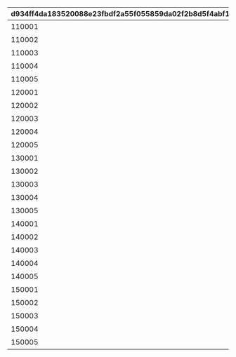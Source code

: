 |d934ff4da183520088e23fbdf2a55f055859da02f2b8d5f4abf1521da66df772|2b6fd85cf9ec53462040063fa29fbc594e2d136910977c4dcc047416c22feaa9|8923c351ade0f91b4c283363b68b1c95e309e9929302324148aefde431da7d26|9defdbee9bb9b4126cba0182d9e8fe19fe890bc0d2369021ffac220e63d83ff8|9130bc9353bb25befb2888a43bab05f1b0852d543310fd6d978473dbb7ab45c1|c083e48cefc72c1ea3d77cfe86f4b048434f04cbafc58fab122219b7fbf97e5e|8e5eae5dce12671dab2d4831e823b2a5d23661f091a35ca57f4b80245664b4a5|d0b9c2b136be05bc791232b22639642761331d5eca9d8a1ccab95d89b40425a1|
| --- | --- | --- | --- | --- | --- | --- | --- |
|110001|0|110001|90110001|1|111|ガーゴイル（EASY）をクリアしよう|70000|
|110002|0|110001|90110002|1|112|ガーゴイル（NORMAL）をクリアしよう|70000|
|110003|0|110001|90110003|1|113|ガーゴイル（HARD）をクリアしよう|70000|
|110004|0|110001|90110004|1|114|ガーゴイル（VERY HARD）をクリアしよう|70000|
|110005|0|110001|90110005|1|115|ガーゴイル（EXTREME）をクリアしよう|70000|
|120001|0|110001|90120001|1|121|マグスガーゴイル（EASY）をクリアしよう|70000|
|120002|0|110001|90120002|1|122|マグスガーゴイル（NORMAL）をクリアしよう|70000|
|120003|0|110001|90120003|1|123|マグスガーゴイル（HARD）をクリアしよう|70000|
|120004|0|110001|90120004|1|124|マグスガーゴイル（VERY HARD）をクリアしよう|70000|
|120005|0|110001|90120005|1|125|マグスガーゴイル（EXTREME）をクリアしよう|70000|
|130001|0|110001|90130001|1|131|ガードガーゴイル（EASY）をクリアしよう|70000|
|130002|0|110001|90130002|1|132|ガードガーゴイル（NORMAL）をクリアしよう|70000|
|130003|0|110001|90130003|1|133|ガードガーゴイル（HARD）をクリアしよう|70000|
|130004|0|110001|90130004|1|134|ガードガーゴイル（VERY HARD）をクリアしよう|70000|
|130005|0|110001|90130005|1|135|ガードガーゴイル（EXTREME）をクリアしよう|70000|
|140001|0|110001|90140001|1|141|ガーゴイル・バースト（EASY）をクリアしよう|70000|
|140002|0|110001|90140002|1|142|ガーゴイル・バースト（NORMAL）をクリアしよう|70000|
|140003|0|110001|90140003|1|143|ガーゴイル・バースト（HARD）をクリアしよう|70000|
|140004|0|110001|90140004|1|144|ガーゴイル・バースト（VERY HARD）をクリアしよう|70000|
|140005|0|110001|90140005|1|145|ガーゴイル・バースト（EXTREME）をクリアしよう|70000|
|150001|0|110001|90150001|1|151|ガーゴイル・マギ（EASY）をクリアしよう|70000|
|150002|0|110001|90150002|1|152|ガーゴイル・マギ（NORMAL）をクリアしよう|70000|
|150003|0|110001|90150003|1|153|ガーゴイル・マギ（HARD）をクリアしよう|70000|
|150004|0|110001|90150004|1|154|ガーゴイル・マギ（VERY HARD）をクリアしよう|70000|
|150005|0|110001|90150005|1|155|ガーゴイル・マギ（EXTREME）をクリアしよう|70000|